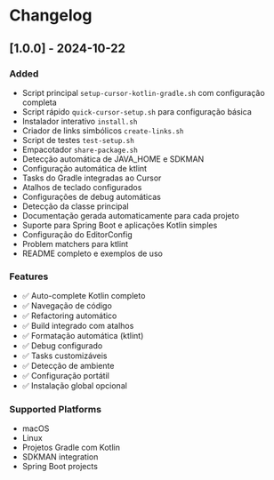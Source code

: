 # Changelog

## [1.0.0] - 2024-10-22

### Added
- Script principal `setup-cursor-kotlin-gradle.sh` com configuração completa
- Script rápido `quick-cursor-setup.sh` para configuração básica
- Instalador interativo `install.sh`
- Criador de links simbólicos `create-links.sh`
- Script de testes `test-setup.sh`
- Empacotador `share-package.sh`
- Detecção automática de JAVA_HOME e SDKMAN
- Configuração automática de ktlint
- Tasks do Gradle integradas ao Cursor
- Atalhos de teclado configurados
- Configurações de debug automáticas
- Detecção da classe principal
- Documentação gerada automaticamente para cada projeto
- Suporte para Spring Boot e aplicações Kotlin simples
- Configuração do EditorConfig
- Problem matchers para ktlint
- README completo e exemplos de uso

### Features
- ✅ Auto-complete Kotlin completo
- ✅ Navegação de código
- ✅ Refactoring automático  
- ✅ Build integrado com atalhos
- ✅ Formatação automática (ktlint)
- ✅ Debug configurado
- ✅ Tasks customizáveis
- ✅ Detecção de ambiente
- ✅ Configuração portátil
- ✅ Instalação global opcional

### Supported Platforms
- macOS
- Linux
- Projetos Gradle com Kotlin
- SDKMAN integration
- Spring Boot projects
